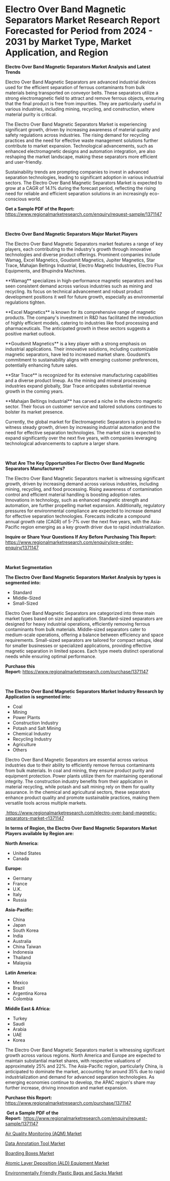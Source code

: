 <p><h1>Electro Over Band Magnetic Separators Market Research Report Forecasted for Period from 2024 -  2031 by Market Type, Market Application, and Region</h1></p><p><strong>Electro Over Band Magnetic Separators Market Analysis and Latest Trends</strong></p>
<p><p>Electro Over Band Magnetic Separators are advanced industrial devices used for the efficient separation of ferrous contaminants from bulk materials being transported on conveyor belts. These separators utilize a strong electromagnetic field to attract and remove ferrous objects, ensuring that the final product is free from impurities. They are particularly useful in various industries, including mining, recycling, and construction, where material purity is critical.</p><p>The Electro Over Band Magnetic Separators Market is experiencing significant growth, driven by increasing awareness of material quality and safety regulations across industries. The rising demand for recycling practices and the need for effective waste management solutions further contribute to market expansion. Technological advancements, such as enhanced electromagnetic designs and automation integration, are also reshaping the market landscape, making these separators more efficient and user-friendly. </p><p>Sustainability trends are prompting companies to invest in advanced separation technologies, leading to significant adoption in various industrial sectors. The Electro Over Band Magnetic Separators Market is expected to grow at a CAGR of 14.1% during the forecast period, reflecting the rising need for reliable and efficient separation solutions in an increasingly eco-conscious world.</p></p>
<p><strong>Get a Sample PDF of the Report:&nbsp;</strong> <a href="https://www.regionalmarketresearch.com/enquiry/request-sample/1371147">https://www.regionalmarketresearch.com/enquiry/request-sample/1371147</a></p>
<p>&nbsp;</p>
<p><strong>Electro Over Band Magnetic Separators Major Market Players</strong></p>
<p><p>The Electro Over Band Magnetic Separators market features a range of key players, each contributing to the industry's growth through innovative technologies and diverse product offerings. Prominent companies include Wamag, Excel Magnetics, Goudsmit Magnetics, Jupiter Magnetics, Star Trace, Mahajan Beltings Industrial, Electro Magnetic Industries, Electro Flux Equipments, and Bhupindra Machines.</p><p>**Wamag** specializes in high-performance magnetic separators and has seen consistent demand across various industries such as mining and recycling. Its focus on technical advancement and robust product development positions it well for future growth, especially as environmental regulations tighten.</p><p>**Excel Magnetics** is known for its comprehensive range of magnetic products. The company's investment in R&D has facilitated the introduction of highly efficient models, catering to industries like food processing and pharmaceuticals. The anticipated growth in these sectors suggests a positive market outlook.</p><p>**Goudsmit Magnetics** is a key player with a strong emphasis on industrial applications. Their innovative solutions, including customizable magnetic separators, have led to increased market share. Goudsmit’s commitment to sustainability aligns with emerging customer preferences, potentially enhancing future sales.</p><p>**Star Trace** is recognized for its extensive manufacturing capabilities and a diverse product lineup. As the mining and mineral processing industries expand globally, Star Trace anticipates substantial revenue growth in the coming years.</p><p>**Mahajan Beltings Industrial** has carved a niche in the electro magnetic sector. Their focus on customer service and tailored solutions continues to bolster its market presence.</p><p>Currently, the global market for Electromagnetic Separators is projected to witness steady growth, driven by increasing industrial automation and the need for effective separation technologies. The market size is expected to expand significantly over the next five years, with companies leveraging technological advancements to capture a larger share.</p></p>
<p>&nbsp;</p>
<p><strong>What Are The Key Opportunities For Electro Over Band Magnetic Separators Manufacturers?</strong></p>
<p><p>The Electro Over Band Magnetic Separators market is witnessing significant growth, driven by increasing demand across various industries, including mining, recycling, and food processing. Rising awareness of contamination control and efficient material handling is boosting adoption rates. Innovations in technology, such as enhanced magnetic strength and automation, are further propelling market expansion. Additionally, regulatory pressures for environmental compliance are expected to increase demand for effective separation technologies. Forecasts indicate a compound annual growth rate (CAGR) of 5-7% over the next five years, with the Asia-Pacific region emerging as a key growth driver due to rapid industrialization.</p></p>
<p><strong>Inquire or Share Your Questions If Any Before Purchasing This Report:</strong> <a href="https://www.regionalmarketresearch.com/enquiry/pre-order-enquiry/1371147">https://www.regionalmarketresearch.com/enquiry/pre-order-enquiry/1371147</a></p>
<p>&nbsp;</p>
<p><strong>Market Segmentation</strong></p>
<p><strong>The Electro Over Band Magnetic Separators Market Analysis by types is segmented into:</strong></p>
<p><ul><li>Standard</li><li>Middle-Sized</li><li>Small-Sized</li></ul></p>
<p><p>Electro Over Band Magnetic Separators are categorized into three main market types based on size and application. Standard-sized separators are designed for heavy industrial operations, efficiently removing ferrous contaminants from bulk materials. Middle-sized separators cater to medium-scale operations, offering a balance between efficiency and space requirements. Small-sized separators are tailored for compact setups, ideal for smaller businesses or specialized applications, providing effective magnetic separation in limited spaces. Each type meets distinct operational needs while ensuring optimal performance.</p></p>
<p><strong>Purchase this Report:&nbsp;</strong><a href="https://www.regionalmarketresearch.com/purchase/1371147">https://www.regionalmarketresearch.com/purchase/1371147</a></p>
<p>&nbsp;</p>
<p><strong>The Electro Over Band Magnetic Separators Market Industry Research by Application is segmented into:</strong></p>
<p><ul><li>Coal</li><li>Mining</li><li>Power Plants</li><li>Construction Industry</li><li>Potash and Salt Mining</li><li>Chemical Industry</li><li>Recycling Industry</li><li>Agriculture</li><li>Others</li></ul></p>
<p><p>Electro Over Band Magnetic Separators are essential across various industries due to their ability to efficiently remove ferrous contaminants from bulk materials. In coal and mining, they ensure product purity and equipment protection. Power plants utilize them for maintaining operational integrity. The construction industry benefits from their application in material recycling, while potash and salt mining rely on them for quality assurance. In the chemical and agricultural sectors, these separators enhance product quality and promote sustainable practices, making them versatile tools across multiple markets.</p></p>
<p><a href="https://www.regionalmarketresearch.com/electro-over-band-magnetic-separators-market-r1371147">&nbsp;https://www.regionalmarketresearch.com/electro-over-band-magnetic-separators-market-r1371147</a></p>
<p><strong>In terms of Region, the Electro Over Band Magnetic Separators Market Players available by Region are:</strong></p>
<p>
    <p> <strong> North America: </strong>
        <ul>
            <li>United States</li>
            <li>Canada</li>
        </ul>
        </p> 
    <p> <strong> Europe: </strong>
        <ul>
            <li>Germany</li>
            <li>France</li>
            <li>U.K.</li>
            <li>Italy</li>
            <li>Russia</li>
        </ul>
        </p> 
    <p> <strong> Asia-Pacific: </strong>
        <ul>
            <li>China</li>
            <li>Japan</li>
            <li>South Korea</li>
            <li>India</li>
            <li>Australia</li>
            <li>China Taiwan</li>
            <li>Indonesia</li>
            <li>Thailand</li>
            <li>Malaysia</li>
        </ul>
        </p> 
    <p> <strong> Latin America: </strong>
        <ul>
            <li>Mexico</li>
            <li>Brazil</li>
            <li>Argentina Korea</li>
            <li>Colombia</li>
        </ul>
        </p> 
    <p> <strong> Middle East & Africa: </strong>
        <ul>
            <li>Turkey</li>
            <li>Saudi</li>
            <li>Arabia</li>
            <li>UAE</li>
            <li>Korea</li>
        </ul>
    </p>
    </p>
<p><p>The Electro Over Band Magnetic Separators market is witnessing significant growth across various regions. North America and Europe are expected to maintain substantial market shares, with respective valuations of approximately 25% and 22%. The Asia-Pacific region, particularly China, is anticipated to dominate the market, accounting for around 35% due to rapid industrialization and demand for advanced separation technologies. As emerging economies continue to develop, the APAC region's share may further increase, driving innovation and market expansion.</p></p>
<p><strong>Purchase this Report: </strong><a href="https://www.regionalmarketresearch.com/purchase/1371147">https://www.regionalmarketresearch.com/purchase/1371147</a></p>
<p>&nbsp;<strong>Get a Sample PDF of the Report:&nbsp;&nbsp;</strong><a href="https://www.regionalmarketresearch.com/enquiry/request-sample/1371147">https://www.regionalmarketresearch.com/enquiry/request-sample/1371147</a></p>
<p><strong></strong></p>
<p><p><a href="https://medium.com/@kelvinudsonsi/air-quality-monitoring-aqm-market-outlook-and-forecast-from-2024-to-2031-7003ea7c636b?postPublishedType=repub">Air Quality Monitoring (AQM) Market</a></p><p><a href="https://www.linkedin.com/pulse/global-data-annotation-tool-market-trends-innovations-q5etc">Data Annotation Tool Market</a></p><p><a href="https://issuu.com/reportprime-2/docs/boarding-boxes-market-size-2030.ppt_efa06f3317dc84">Boarding Boxes Market</a></p><p><a href="https://medium.com/@kelvinudsonsi/booming-atomic-layer-deposition-ald-equipment-market-sector-market-analysis-and-growth-b530b5cad1d3">Atomic Layer Deposition (ALD) Equipment Market</a></p><p><a href="https://issuu.com/reportprime-2/docs/environmentally-friendly-plastic-ba_c9a2654b6b74a5">Environmentally Friendly Plastic Bags and Sacks Market</a></p></p>